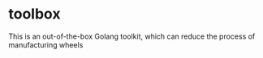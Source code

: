 # toolbox
This is an out-of-the-box Golang toolkit, which can reduce the process of manufacturing wheels
